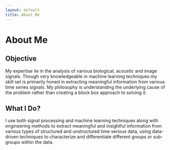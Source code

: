 ```yaml
---
layout: default
title: About Me
---
```


# About Me

## Objective
My expertise lie in the analysis of various biological, acoustic and image signals. Though very knowledgeable in machine learning techniques my skill set is primarily honed in extracting meaningful information from various time series signals. My philosophy is understanding the underlying cause of the problem rather than creating a block box approach to solving it.

## What I Do?
I use both signal processing and machine learning techniques along with engineering methods to extract meaningful and insightful information from various types of structured and unstructured time serious data, using data-driven techniques to characterize and differentiate different groups or sub-groups within the data.
